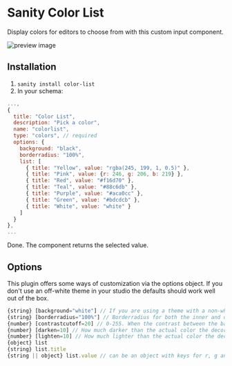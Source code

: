 # Sanity Color List

Display colors for editors to choose from with this custom input component.

![preview image](https://github.com/KimPaow/sanity-color-picker/raw/master/src/images/preview.png)

## Installation

1. `sanity install color-list`
2. In your schema:

```js
...,
{
  title: "Color List",
  description: "Pick a color",
  name: "colorlist",
  type: "colors", // required
  options: {
    background: "black",
    borderradius: "100%",
    list: [
      { title: "Yellow", value: "rgba(245, 199, 1, 0.5)" },
      { title: "Pink", value: {r: 246, g: 206, b: 219} },
      { title: "Red", value: "#f16d70" },
      { title: "Teal", value: "#88c6db" },
      { title: "Purple", value: "#aca0cc" },
      { title: "Green", value: "#bdcdcb" },
      { title: "White", value: "white" }
    ]
  }
},
...
```

Done. The component returns the selected value.

## Options
This plugin offers some ways of customization via the options object. If you don't use an off-white theme in your studio the defaults should work well out of the box.

```js 
{string} [background="white"] // If you are using a theme with a non-white bg use this to inform the plugin of this non-white background color so that contrasts can be calculated properly
{string} [borderradius="100%"] // Borderradius for both the inner and outer items
{number} [contrastcutoff=20] // 0-255. When the contrast between the background and the color falls below this level decorate the item with a lighter/darker value for better contrast
{number} [darken=10] // How much darker than the actual color the decoration color will be
{number} [lighten=10] // How much lighter than the actual color the decoration color will be
{object} list
{string} list.title
{string || object} list.value // can be an object with keys for r, g and b or a valid color string. 0x formatted hex strings are not supported at the moment.
```
